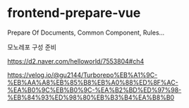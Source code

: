 # frontend-prepare-vue
Prepare Of Documents, Common Component, Rules...

모노레포 구성 준비

https://d2.naver.com/helloworld/7553804#ch4

https://velog.io/@gu2144/Turborepo%EB%A1%9C-%EB%AA%A8%EB%85%B8%EB%A0%88%ED%8F%AC-%EA%B0%9C%EB%B0%9C-%EA%B2%BD%ED%97%98-%EB%84%93%ED%98%80%EB%B3%B4%EA%B8%B0